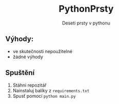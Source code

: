 <div align="center"><h1>PythonPrsty</h1>
Deseti prsty v pythonu
</div>

## Výhody:
- ve skutečnosti nepoužitelné
- žádné výhody

## Spuštění
1. Stáhni repozitář
2. Nainstaluj balíky z `requirements.txt`
3. Spusť pomocí `python main.py`
